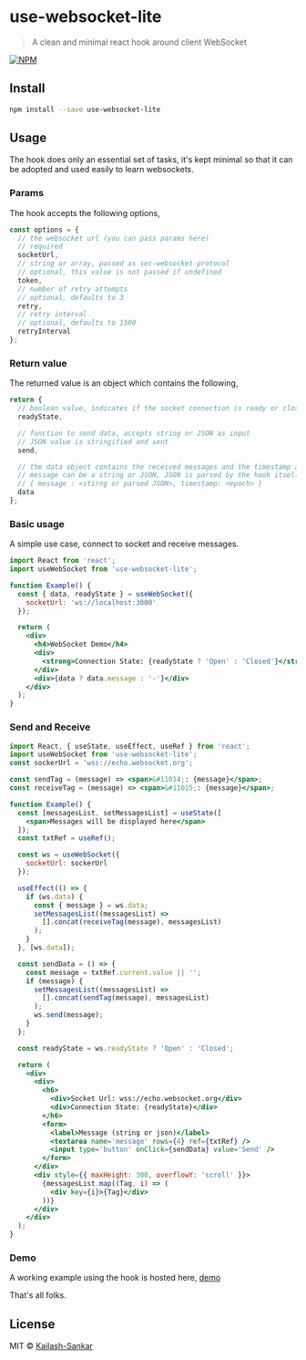 # use-websocket-lite

> A clean and minimal react hook around client WebSocket

[![NPM](https://img.shields.io/npm/v/use-websocket-lite.svg)](https://www.npmjs.com/package/use-websocket-lite)

## Install

```bash
npm install --save use-websocket-lite
```

## Usage

The hook does only an essential set of tasks, it's kept minimal so that it can be adopted and used easily to learn websockets.

### Params

The hook accepts the following options,

```javascript
const options = {
  // the websocket url (you can pass params here)
  // required
  socketUrl,
  // string or array, passed as sec-websocket-protocol
  // optional, this value is not passed if undefined
  token,
  // number of retry attempts
  // optional, defaults to 3
  retry,
  // retry interval
  // optional, defaults to 1500
  retryInterval
};
```

### Return value

The returned value is an object which contains the following,

```javascript
return {
  // boolean value, indicates if the socket connection is ready or closed
  readyState,

  // function to send data, accepts string or JSON as input
  // JSON value is stringified and sent
  send,

  // the data object contains the received messages and the timestamp associated with it
  // message can be a string or JSON, JSON is parsed by the hook itself
  // { message : <stirng or parsed JSON>, timestamp: <epoch> }
  data
};
```

### Basic usage

A simple use case, connect to socket and receive messages.

```jsx
import React from 'react';
import useWebSocket from 'use-websocket-lite';

function Example() {
  const { data, readyState } = useWebSocket({
    socketUrl: 'ws://localhost:3000'
  });

  return (
    <div>
      <h4>WebSocket Demo</h4>
      <div>
        <strong>Connection State: {readyState ? 'Open' : 'Closed'}</strong>
      </div>
      <div>{data ? data.message : '-'}</div>
    </div>
  );
}
```

### Send and Receive

```jsx
import React, { useState, useEffect, useRef } from 'react';
import useWebSocket from 'use-websocket-lite';
const sockerUrl = 'wss://echo.websocket.org';

const sendTag = (message) => <span>&#11014;: {message}</span>;
const receiveTag = (message) => <span>&#11015;: {message}</span>;

function Example() {
  const [messagesList, setMessagesList] = useState([
    <span>Messages will be displayed here</span>
  ]);
  const txtRef = useRef();

  const ws = useWebSocket({
    socketUrl: sockerUrl
  });

  useEffect(() => {
    if (ws.data) {
      const { message } = ws.data;
      setMessagesList((messagesList) =>
        [].concat(receiveTag(message), messagesList)
      );
    }
  }, [ws.data]);

  const sendData = () => {
    const message = txtRef.current.value || '';
    if (message) {
      setMessagesList((messagesList) =>
        [].concat(sendTag(message), messagesList)
      );
      ws.send(message);
    }
  };

  const readyState = ws.readyState ? 'Open' : 'Closed';

  return (
    <div>
      <div>
        <h6>
          <div>Socket Url: wss://echo.websocket.org</div>
          <div>Connection State: {readyState}</div>
        </h6>
        <form>
          <label>Message (string or json)</label>
          <textarea name='message' rows={4} ref={txtRef} />
          <input type='button' onClick={sendData} value='Send' />
        </form>
      </div>
      <div style={{ maxHeight: 300, overflowY: 'scroll' }}>
        {messagesList.map((Tag, i) => (
          <div key={i}>{Tag}</div>
        ))}
      </div>
    </div>
  );
}
```

### Demo

A working example using the hook is hosted here, [demo](https://kailash-sankar.github.io/use-websocket-lite/)

That's all folks.

## License

MIT © [Kailash-Sankar](https://github.com/Kailash-Sankar)
